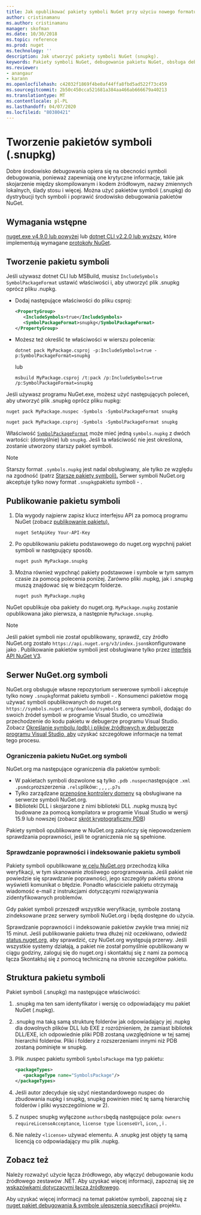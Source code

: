 ```yaml
---
title: Jak opublikować pakiety symboli NuGet przy użyciu nowego formatu pakietu symboli '.snupkg'| Dokumenty firmy Microsoft
author: cristinamanu
ms.author: cristinamanu
manager: skofman
ms.date: 10/30/2018
ms.topic: reference
ms.prod: nuget
ms.technology: ''
description: Jak utworzyć pakiety symboli NuGet (snupkg).
keywords: Pakiety symboli NuGet, debugowanie pakietu NuGet, obsługa debugowania NuGet, symbole pakietów, konwencje pakietów symboli
ms.reviewer:
- anangaur
- karann
ms.openlocfilehash: c42032f1869f4be0af44ffa8fbd5ad522f73c459
ms.sourcegitcommit: 2b50c450cca521681a384aa466ab666679a40213
ms.translationtype: MT
ms.contentlocale: pl-PL
ms.lasthandoff: 04/07/2020
ms.locfileid: "80380421"
---
```

# <a name="creating-symbol-packages-snupkg"></a>Tworzenie pakietów symboli (.snupkg)

Dobre środowisko debugowania opiera się na obecności symboli debugowania, ponieważ zapewniają one krytyczne informacje, takie jak skojarzenie między skompilowanym i kodem źródłowym, nazwy zmiennych lokalnych, ślady stosu i więcej. Można użyć pakietów symboli (.snupkg) do dystrybucji tych symboli i poprawić środowisko debugowania pakietów NuGet.

## <a name="prerequisites"></a>Wymagania wstępne

[nuget.exe v4.9.0 lub powyżej](https://www.nuget.org/downloads) lub [dotnet CLI v2.2.0 lub wyższy](https://www.microsoft.com/net/download/dotnet-core/2.2), które implementują wymagane [protokoły NuGet](../api/nuget-protocols.md).

## <a name="creating-a-symbol-package"></a>Tworzenie pakietu symboli

Jeśli używasz dotnet CLI lub MSBuild, musisz `IncludeSymbols` `SymbolPackageFormat` ustawić właściwości i, aby utworzyć plik .snupkg oprócz pliku .nupkg.

* Dodaj następujące właściwości do pliku csproj:

   ```xml
   <PropertyGroup>
      <IncludeSymbols>true</IncludeSymbols>
      <SymbolPackageFormat>snupkg</SymbolPackageFormat>
   </PropertyGroup>
   ```

* Możesz też określić te właściwości w wierszu polecenia:

     ```dotnetcli
     dotnet pack MyPackage.csproj -p:IncludeSymbols=true -p:SymbolPackageFormat=snupkg
     ```

  lub

  ```cli
  msbuild MyPackage.csproj /t:pack /p:IncludeSymbols=true /p:SymbolPackageFormat=snupkg
  ```

Jeśli używasz programu NuGet.exe, możesz użyć następujących poleceń, aby utworzyć plik .snupkg oprócz pliku nupkg:

```cli
nuget pack MyPackage.nuspec -Symbols -SymbolPackageFormat snupkg

nuget pack MyPackage.csproj -Symbols -SymbolPackageFormat snupkg
```

Właściwość [`SymbolPackageFormat`](/dotnet/core/tools/csproj#symbolpackageformat) może mieć jedną `symbols.nupkg` z dwóch wartości: (domyślnie) lub `snupkg`. Jeśli ta właściwość nie jest określona, zostanie utworzony starszy pakiet symboli.

> [!Note]
> Starszy format `.symbols.nupkg` jest nadal obsługiwany, ale tylko ze względu na zgodność (patrz [Starsze pakiety symboli).](Symbol-Packages.md) Serwer symboli NuGet.org akceptuje tylko nowy format `.snupkg`pakietu symboli - .

## <a name="publishing-a-symbol-package"></a>Publikowanie pakietu symboli

1. Dla wygody najpierw zapisz klucz interfejsu API za pomocą programu NuGet (zobacz [publikowanie pakietu).](../nuget-org/publish-a-package.md)

    ```cli
    nuget SetApiKey Your-API-Key
    ```

1. Po opublikowaniu pakietu podstawowego do nuget.org wypchnij pakiet symboli w następujący sposób.

    ```cli
    nuget push MyPackage.snupkg
    ```

1. Można również wypchnąć pakiety podstawowe i symbole w tym samym czasie za pomocą polecenia poniżej. Zarówno pliki .nupkg, jak i .snupkg muszą znajdować się w bieżącym folderze.

    ```cli
    nuget push MyPackage.nupkg
    ```

NuGet opublikuje oba pakiety do nuget.org. `MyPackage.nupkg` zostanie opublikowana jako pierwsza, a następnie `MyPackage.snupkg`.

> [!Note]
> Jeśli pakiet symboli nie został opublikowany, sprawdź, czy źródło NuGet.org zostało `https://api.nuget.org/v3/index.json`skonfigurowane jako . Publikowanie pakietów symboli jest obsługiwane tylko przez [interfejs API NuGet V3](../api/overview.md#versioning).

## <a name="nugetorg-symbol-server"></a>Serwer NuGet.org symboli

NuGet.org obsługuje własne repozytorium serwerowe symboli i akceptuje tylko nowy `.snupkg`format pakietu symboli - . Konsumenci pakietów mogą używać symboli opublikowanych do nuget.org `https://symbols.nuget.org/download/symbols` serwera symboli, dodając do swoich źródeł symboli w programie Visual Studio, co umożliwia przechodzenie do kodu pakietu w debugerze programu Visual Studio. Zobacz [Określanie symbolu (pdb) i plików źródłowych w debugerze programu Visual Studio, aby](/visualstudio/debugger/specify-symbol-dot-pdb-and-source-files-in-the-visual-studio-debugger) uzyskać szczegółowe informacje na temat tego procesu.

### <a name="nugetorg-symbol-package-constraints"></a>Ograniczenia pakietu NuGet.org symboli

NuGet.org ma następujące ograniczenia dla pakietów symboli:

- W pakietach symboli dozwolone są tylko `.pdb` `.nuspec`następujące `.xml` `.psmdcp`rozszerzenia `.rels`plików: , , , ,`.p7s`
- Tylko zarządzane [przenośne kontrolery domeny](https://github.com/dotnet/runtime/blob/87572a799bfd37779c079faf28544e3f9a16be58/src/libraries/System.Reflection.Metadata/specs/PortablePdb-Metadata.md) są obsługiwane na serwerze symboli NuGet.org.
- Biblioteki DLL i skojarzone z nimi biblioteki DLL .nupkg muszą być budowane za pomocą kompilatora w programie Visual Studio w wersji 15.9 lub nowszej (zobacz [skrót kryptograficzny PDB](https://github.com/dotnet/roslyn/issues/24429))

Pakiety symboli opublikowane w NuGet.org zakończy się niepowodzeniem sprawdzania poprawności, jeśli te ograniczenia nie są spełnione. 

### <a name="symbol-package-validation-and-indexing"></a>Sprawdzanie poprawności i indeksowanie pakietu symboli

Pakiety symboli opublikowane [w celu NuGet.org](https://www.nuget.org/) przechodzą kilka weryfikacji, w tym skanowanie złośliwego oprogramowania. Jeśli pakiet nie powiedzie się sprawdzanie poprawności, jego szczegóły pakietu strona wyświetli komunikat o błędzie. Ponadto właściciele pakietu otrzymają wiadomość e-mail z instrukcjami dotyczącymi rozwiązywania zidentyfikowanych problemów.

Gdy pakiet symboli przeszedł wszystkie weryfikacje, symbole zostaną zindeksowane przez serwery symboli NuGet.org i będą dostępne do użycia.

Sprawdzanie poprawności i indeksowanie pakietów zwykle trwa mniej niż 15 minut. Jeśli publikowanie pakietu trwa dłużej niż oczekiwano, odwiedź [status.nuget.org,](https://status.nuget.org/) aby sprawdzić, czy NuGet.org występują przerwy. Jeśli wszystkie systemy działają, a pakiet nie został pomyślnie opublikowany w ciągu godziny, zaloguj się do nuget.org i skontaktuj się z nami za pomocą łącza Skontaktuj się z pomocą techniczną na stronie szczegółów pakietu.

## <a name="symbol-package-structure"></a>Struktura pakietu symboli

Pakiet symboli (.snupkg) ma następujące właściwości:

1) .snupkg ma ten sam identyfikator i wersję co odpowiadający mu pakiet NuGet (.nupkg).
2) .snupkg ma taką samą strukturę folderów jak odpowiadający jej .nupkg dla dowolnych plików DLL lub EXE z rozróżnieniem, że zamiast bibliotek DLL/EXE, ich odpowiednie pliki PDB zostaną uwzględnione w tej samej hierarchii folderów. Pliki i foldery z rozszerzeniami innymi niż PDB zostaną pominięte w snupkg.
3) Plik .nuspec pakietu symboli `SymbolsPackage` ma typ pakietu:

   ```xml
   <packageTypes>
      <packageType name="SymbolsPackage"/>
   </packageTypes>
   ```

4) Jeśli autor zdecyduje się użyć niestandardowego nuspec do zbudowania nupkg i snupkg, snupkg powinien mieć tę samą hierarchię folderów i pliki wyszczególnione w 2).
5) Z nuspec snupkg wyłączone ```authors```będą następujące pola: ```owners``` ```requireLicenseAcceptance```, ```license type``` ```licenseUrl```, ```icon```, , i .
6) Nie należy ```<license>``` używać elementu. A .snupkg jest objęty tą samą licencją co odpowiadający mu plik .nupkg.

## <a name="see-also"></a>Zobacz też

Należy rozważyć użycie łącza źródłowego, aby włączyć debugowanie kodu źródłowego zestawów .NET. Aby uzyskać więcej informacji, zapoznaj się ze [wskazówkami dotyczącymi łącza źródłowego](/dotnet/standard/library-guidance/sourcelink).

Aby uzyskać więcej informacji na temat pakietów symboli, zapoznaj się z [nuget pakiet debugowania & symbole ulepszenia specyfikacji](https://github.com/NuGet/Home/wiki/NuGet-Package-Debugging-&-Symbols-Improvements) projektu.
